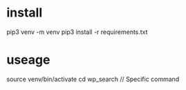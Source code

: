 # install
pip3 venv -m venv
pip3 install -r requirements.txt

# useage
source venv/bin/activate
cd wp_search
// Specific command